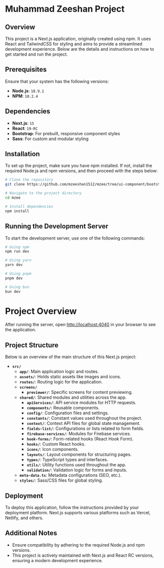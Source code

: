 # Muhammad Zeeshan Project

## Overview

This project is a Next.js application, originally created using npm. It uses React and TailwindCSS for styling and aims to provide a streamlined development experience. Below are the details and instructions on how to get started and run the project.

## Prerequisites

Ensure that your system has the following versions:

- **Node.js**: `18.9.1`
- **NPM**: `10.2.4`

## Dependencies

- **Next.js**: `15`
- **React**: `19-RC`
- **Bootstrap**: For prebuilt, responsive component styles
- **Sass**: For custom and modular styling

## Installation

To set up the project, make sure you have npm installed. If not, install the required Node.js and npm versions, and then proceed with the steps below:

```bash
# Clone the repository
git clone https://github.com/mzeeshan1512/mzee/tree/ui-component/bootstrap

# Navigate to the project directory
cd mzee

# Install dependencies
npm install
```

## Running the Development Server
To start the development server, use one of the following commands:
```bash
# Using npm
npm run dev

# Using yarn
yarn dev

# Using pnpm
pnpm dev

# Using bun
bun dev
```

# Project Overview

After running the server, open [http://localhost:4040](http://localhost:4040) in your browser to see the application.

## Project Structure

Below is an overview of the main structure of this Next.js project:

- **`src/`**
  - **`app/`**: Main application logic and routes.
  - **`assets/`**: Holds static assets like images and icons.
  - **`routes/`**: Routing logic for the application.
  - **`screens/`**
    - **`previewer/`**: Specific screens for content previewing.
  - **`shared/`**: Shared modules and utilities across the app.
    - **`apiServices/`**: API service modules for HTTP requests.
    - **`components/`**: Reusable components.
    - **`config/`**: Configuration files and settings.
    - **`constants/`**: Constant values used throughout the project.
    - **`context/`**: Context API files for global state management.
    - **`fields-list/`**: Configurations or lists related to form fields.
    - **`firebase-services/`**: Modules for Firebase services.
    - **`hook-forms/`**: Form-related hooks (React Hook Form).
    - **`hooks/`**: Custom React hooks.
    - **`icons/`**: Icon components.
    - **`layouts/`**: Layout components for structuring pages.
    - **`types/`**: TypeScript types and interfaces.
    - **`utils/`**: Utility functions used throughout the app.
    - **`validation/`**: Validation logic for forms and inputs.
  - **`meta-data.ts`**: Metadata configurations (SEO, etc.).
  - **`styles/`**: Sass/CSS files for global styling.

## Deployment

To deploy this application, follow the instructions provided by your deployment platform. Next.js supports various platforms such as Vercel, Netlify, and others.

## Additional Notes

- Ensure compatibility by adhering to the required Node.js and npm versions.
- This project is actively maintained with Next.js and React RC versions, ensuring a modern development experience.
